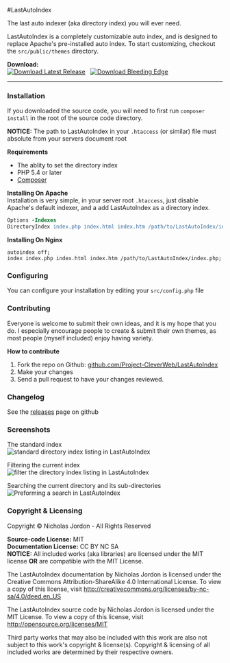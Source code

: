 #LastAutoIndex

The last auto indexer (aka directory index) you will ever need.

LastAutoIndex is a completely customizable auto index, and is designed to
replace Apache's pre-installed auto index. To start customizing, checkout
the `src/public/themes` directory.

**Download:**<br>
[![Download Latest Release](https://img.shields.io/badge/Latest-1.1.0-green.svg?style=flat-)](http://bit.ly/LastAutoIndex-1-1-0-zip) &nbsp; [![Download Bleeding Edge](https://img.shields.io/badge/Branch-develop-yellow.svg?style=flat-)](http://bit.ly/LastAutoIndex-branch-develop)

---

### Installation

If you downloaded the source code, you will need to first run `composer install`
in the root of the source code directory.

**NOTICE:** The path to LastAutoIndex in your `.htaccess` (or similar) file must
absolute from your servers document root

**Requirements**<br>
- The ablity to set the directory index
- PHP 5.4 or later
- [Composer](https://getcomposer.org/)

**Installing On Apache**<br>
Installation is very simple, in your server root `.htaccess`, just disable
Apache's default indexer, and a add LastAutoIndex as a directory index.

```apache
Options -Indexes
DirectoryIndex index.php index.html index.htm /path/to/LastAutoIndex/index.php
```

**Installing On Nginx**
```nginx
autoindex off;
index index.php index.html index.htm /path/to/LastAutoIndex/index.php;
```

### Configuring
You can configure your installation by editing your `src/config.php` file

### Contributing

Everyone is welcome to submit their own ideas, and it is my hope that you do. I 
especially encourage people to create &amp; submit their own themes, as most
people (myself included) enjoy having variety.

**How to contribute**<br>

1. Fork the repo on Github: [github.com/Project-CleverWeb/LastAutoIndex](https://github.com/Project-CleverWeb/LastAutoIndex)
2. Make your changes
3. Send a pull request to have your changes reviewed.


### Changelog

See the [releases](https://github.com/Project-CleverWeb/LastAutoIndex/releases) page on github


### Screenshots

The standard index<br>
![standard directory index listing in LastAutoIndex](http://i.imgur.com/jfr7wq8.png)

Filtering the current index
![filter the directory index listing in LastAutoIndex](http://i.imgur.com/Mbi5oC1.png)

Searching the current directory and its sub-directories
![Preforming a search in LastAutoIndex](http://i.imgur.com/l22CHzO.png)

### Copyright &amp; Licensing

Copyright &copy; Nicholas Jordon - All Rights Reserved

**Source-code License:** MIT<br>
**Documentation License:** CC BY NC SA<br>
**NOTICE:** All included works (aka libraries) are licensed under the MIT license
**OR** are compatible with the MIT License.

The LastAutoIndex documentation by Nicholas Jordon is licensed under the
Creative Commons Attribution-ShareAlike 4.0 International License. To view a
copy of this license, visit http://creativecommons.org/licenses/by-nc-sa/4.0/deed.en_US

The LastAutoIndex source code by Nicholas Jordon is licensed under the MIT
License. To view a copy of this license, visit http://opensource.org/licenses/MIT

Third party works that may also be included with this work are also not subject
to this work's copyright &amp; license(s). Copyright &amp; licensing of all
included works are determined by their respective owners.
